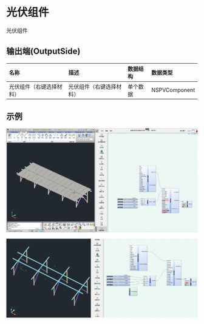 # 光伏组件

光伏组件

## 输出端(OutputSide)

|名称|描述|数据结构|数据类型|
|:--|:--|:--|:--|
|光伏组件（右键选择材料）|光伏组件（右键选择材料）|单个数据|NSPVComponent

## 示例

![示例文件:光伏组件_01.png](../file/光伏组件_01.png)

![示例文件:光伏组件_光伏组件材料_01.png](../file/光伏组件_光伏组件材料_01.png)

